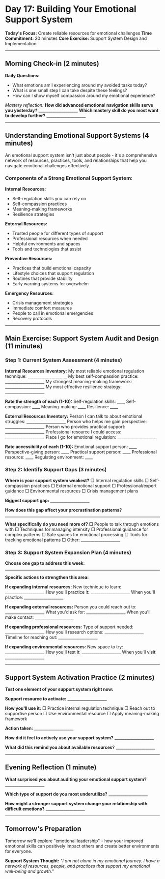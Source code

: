 # Day 17: Building Your Emotional Support System

**Today's Focus:** Create reliable resources for emotional challenges
**Time Commitment:** 20 minutes
**Core Exercise:** Support System Design and Implementation

---

## Morning Check-in (2 minutes)

**Daily Questions:**
- What emotions am I experiencing around my avoided tasks today?
- What is one small step I can take despite these feelings?
- How can I show myself compassion around my emotional experience?

*Mastery reflection:*
**How did advanced emotional navigation skills serve you yesterday?** ____________________
**Which mastery skill do you most want to develop further?** ____________________

---

## Understanding Emotional Support Systems (4 minutes)

An emotional support system isn't just about people - it's a comprehensive network of resources, practices, tools, and relationships that help you navigate emotional challenges effectively.

### Components of a Strong Emotional Support System:

**Internal Resources:**
- Self-regulation skills you can rely on
- Self-compassion practices
- Meaning-making frameworks
- Resilience strategies

**External Resources:**
- Trusted people for different types of support
- Professional resources when needed
- Helpful environments and spaces
- Tools and technologies that assist

**Preventive Resources:**
- Practices that build emotional capacity
- Lifestyle choices that support regulation
- Routines that provide stability
- Early warning systems for overwhelm

**Emergency Resources:**
- Crisis management strategies
- Immediate comfort measures
- People to call in emotional emergencies
- Recovery protocols

---

## Main Exercise: Support System Audit and Design (11 minutes)

### Step 1: Current System Assessment (4 minutes)

**Internal Resources Inventory:**
My most reliable emotional regulation technique: ____________________
My best self-compassion practice: ____________________
My strongest meaning-making framework: ____________________
My most effective resilience strategy: ____________________

**Rate the strength of each (1-10):**
Self-regulation skills: ____
Self-compassion: ____
Meaning-making: ____
Resilience: ____

**External Resources Inventory:**
Person I can talk to about emotional struggles: ____________________
Person who helps me gain perspective: ____________________
Person who provides practical support: ____________________
Professional resource I could access: ____________________
Place I go for emotional regulation: ____________________

**Rate accessibility of each (1-10):**
Emotional support person: ____
Perspective-giving person: ____
Practical support person: ____
Professional resource: ____
Regulating environment: ____

### Step 2: Identify Support Gaps (3 minutes)

**Where is your support system weakest?**
□ Internal regulation skills
□ Self-compassion practices
□ External emotional support
□ Professional/expert guidance
□ Environmental resources
□ Crisis management plans

**Biggest support gap:** ____________________

**How does this gap affect your procrastination patterns?**
____________________

**What specifically do you need more of?**
□ People to talk through emotions with
□ Techniques for managing intensity
□ Professional guidance for complex patterns
□ Safe spaces for emotional processing
□ Tools for tracking emotional patterns
□ Other: ____________________

### Step 3: Support System Expansion Plan (4 minutes)

**Choose one gap to address this week:**
____________________

**Specific actions to strengthen this area:**

**If expanding internal resources:**
New technique to learn: ____________________
How you'll practice it: ____________________
When you'll practice: ____________________

**If expanding external resources:**
Person you could reach out to: ____________________
What you'd ask for: ____________________
When you'll make contact: ____________________

**If expanding professional resources:**
Type of support needed: ____________________
How you'll research options: ____________________
Timeline for reaching out: ____________________

**If expanding environmental resources:**
New space to try: ____________________
How you'll test it: ____________________
When you'll visit: ____________________

---

## Support System Activation Practice (2 minutes)

**Test one element of your support system right now:**

**Support resource to activate:** ____________________

**How you'll use it:**
□ Practice internal regulation technique
□ Reach out to supportive person
□ Use environmental resource
□ Apply meaning-making framework

**Action taken:** ____________________

**How did it feel to actively use your support system?** ____________________

**What did this remind you about available resources?** ____________________

---

## Evening Reflection (1 minute)

**What surprised you about auditing your emotional support system?** ____________________

**Which type of support do you most underutilize?** ____________________

**How might a stronger support system change your relationship with difficult emotions?** ____________________

---

## Tomorrow's Preparation
Tomorrow we'll explore "emotional leadership" - how your improved emotional skills can positively impact others and create better environments for everyone.

**Support System Thought:**
*"I am not alone in my emotional journey. I have a network of resources, people, and practices that support my emotional well-being and growth."*
